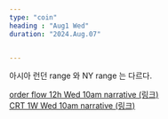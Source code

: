 ```yaml
---
type: "coin"
heading : "Aug1 Wed"
duration: "2024.Aug.07"


---
```

 

아시아 런던 range 와 NY range 는 다르다. 

[order flow 12h Wed 10am narrative (링크)](/todo/images/order-flow-2024-08-07-10AM.png)   
[CRT 1W Wed 10am narrative (링크)](/todo/images/CRT-2024-08-07-10AM.png)  


